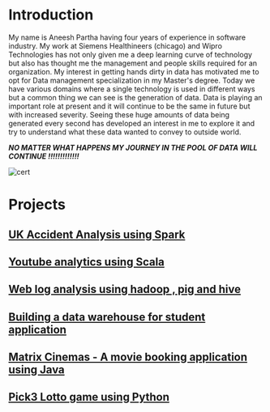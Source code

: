 
# Introduction

My name is Aneesh Partha having four years of experience in software industry. My work at Siemens Healthineers (chicago) and Wipro Technologies  has not only given me a deep learning curve of technology but also has 
thought me the management and people skills required for an organization. My interest in getting hands dirty in data has motivated me to opt for Data management specialization in my Master's degree. Today we have various
domains where a single technology is used in different ways but a common thing we can see is the generation of data. Data is playing an important role at present and it will continue to be the same in future but with increased severity.
Seeing these huge amounts of data being generated every second has developed an interest in me to explore it and try to understand what these data wanted to convey to outside world. 

__*NO MATTER WHAT HAPPENS MY JOURNEY IN THE POOL OF DATA WILL CONTINUE !!!!!!!!!!!!!*__

![cert](https://user-images.githubusercontent.com/17997235/37382582-968e630a-2711-11e8-8c21-54318f8881d4.JPG) 

# Projects

## [UK Accident Analysis using Spark](https://github.com/aneeshpartha/Projects/tree/master/UK_ACCIDENT_ANALYSIS_SPARK)

## [Youtube analytics using Scala](https://github.com/aneeshpartha/Projects/tree/master/YOUTUBE_ANALYTICS_SCALA)

## [Web log analysis using hadoop , pig and hive](https://github.com/aneeshpartha/Projects/tree/master/WEB_LOG_ANALYSIS_HADOOP)

## [Building a data warehouse for student application](https://github.com/aneeshpartha/Projects/tree/master/STUDENT_APPLICATION_DATA_WAREHOUSE)

## [Matrix Cinemas - A movie booking application using Java](https://github.com/aneeshpartha/Projects/tree/master/MATRIX_CINEMAS_JAVA)

## [Pick3 Lotto game using Python](https://github.com/aneeshpartha/Projects/tree/master/PICK3_LOTTO_GAME_PYTHON)

